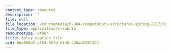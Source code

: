 ```yaml
---
content_type: resource
description: ''
file: null
file_location: /coursemedia/6-004-computation-structures-spring-2017/0da808b2af5495fdd145c26ad220f2dd_VdRC2raV8fA.srt
file_type: application/x-subrip
resourcetype: Other
title: 3play caption file
uid: 0da808b2-af54-95fd-d145-c26ad220f2dd
---
```

